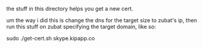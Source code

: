 the stuff in this directory helps you get a new cert.

um the way i did this is change the dns for the target size to zubat's ip, then run this stuff on zubat specifying the target domain, like so:

sudo ./get-cert.sh skype.kipapp.co
